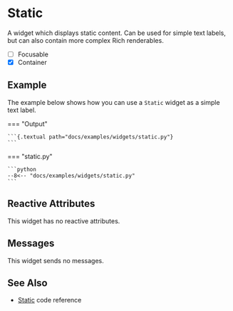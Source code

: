 # Static

A widget which displays static content.
Can be used for simple text labels, but can also contain more complex Rich renderables.

- [ ] Focusable
- [x] Container

## Example

The example below shows how you can use a `Static` widget as a simple text label.

=== "Output"

    ```{.textual path="docs/examples/widgets/static.py"}
    ```

=== "static.py"

    ```python
    --8<-- "docs/examples/widgets/static.py"
    ```

## Reactive Attributes

This widget has no reactive attributes.

## Messages

This widget sends no messages.

## See Also

* [Static](../api/static.md) code reference
